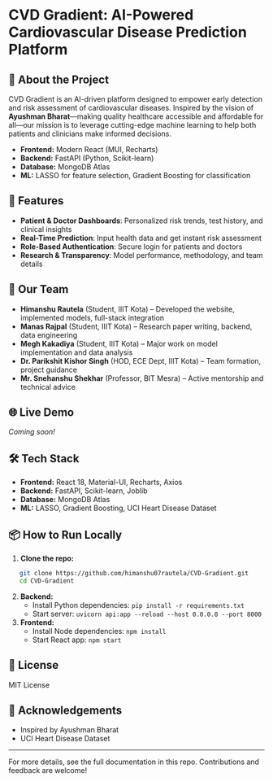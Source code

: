 # CVD Gradient: AI-Powered Cardiovascular Disease Prediction Platform

## 🌟 About the Project
CVD Gradient is an AI-driven platform designed to empower early detection and risk assessment of cardiovascular diseases. Inspired by the vision of **Ayushman Bharat**—making quality healthcare accessible and affordable for all—our mission is to leverage cutting-edge machine learning to help both patients and clinicians make informed decisions.

- **Frontend:** Modern React (MUI, Recharts)
- **Backend:** FastAPI (Python, Scikit-learn)
- **Database:** MongoDB Atlas
- **ML:** LASSO for feature selection, Gradient Boosting for classification

## 🚀 Features
- **Patient & Doctor Dashboards**: Personalized risk trends, test history, and clinical insights
- **Real-Time Prediction**: Input health data and get instant risk assessment
- **Role-Based Authentication**: Secure login for patients and doctors
- **Research & Transparency**: Model performance, methodology, and team details

## 👥 Our Team
- **Himanshu Rautela** (Student, IIIT Kota) – Developed the website, implemented models, full-stack integration
- **Manas Rajpal** (Student, IIIT Kota) – Research paper writing, backend, data engineering
- **Megh Kakadiya** (Student, IIIT Kota) – Major work on model implementation and data analysis
- **Dr. Parikshit Kishor Singh** (HOD, ECE Dept, IIIT Kota) – Team formation, project guidance
- **Mr. Snehanshu Shekhar** (Professor, BIT Mesra) – Active mentorship and technical advice

## 🌐 Live Demo
_Coming soon!_

## 🛠️ Tech Stack
- **Frontend:** React 18, Material-UI, Recharts, Axios
- **Backend:** FastAPI, Scikit-learn, Joblib
- **Database:** MongoDB Atlas
- **ML:** LASSO, Gradient Boosting, UCI Heart Disease Dataset

## 📦 How to Run Locally
1. **Clone the repo:**
```bash
   git clone https://github.com/himanshu07rautela/CVD-Gradient.git
   cd CVD-Gradient
```
2. **Backend:**
   - Install Python dependencies: `pip install -r requirements.txt`
   - Start server: `uvicorn api:app --reload --host 0.0.0.0 --port 8000`
3. **Frontend:**
   - Install Node dependencies: `npm install`
   - Start React app: `npm start`

## 📄 License
MIT License

## 🤝 Acknowledgements
- Inspired by Ayushman Bharat
- UCI Heart Disease Dataset

---

For more details, see the full documentation in this repo. Contributions and feedback are welcome! 